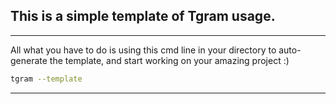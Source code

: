 ## This is a simple template of Tgram usage.
---
All what you have to do is using this cmd line in your directory to auto-generate the template, and start working on your amazing project :)

```bash
tgram --template
```
---
